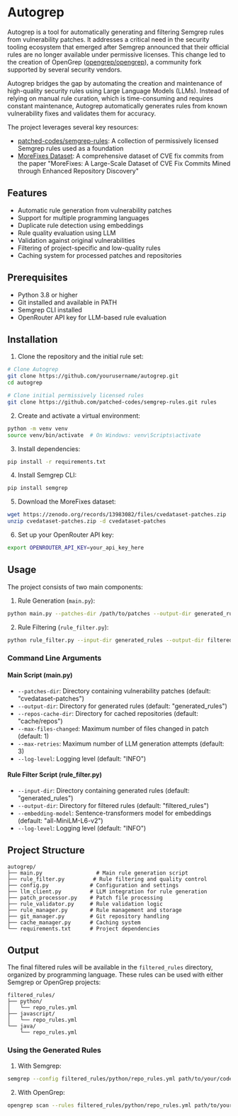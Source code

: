 # Autogrep

Autogrep is a tool for automatically generating and filtering Semgrep rules from vulnerability patches. It addresses a critical need in the security tooling ecosystem that emerged after Semgrep announced that their official rules are no longer available under permissive licenses. This change led to the creation of OpenGrep ([opengrep/opengrep](https://github.com/opengrep/opengrep)), a community fork supported by several security vendors.

Autogrep bridges the gap by automating the creation and maintenance of high-quality security rules using Large Language Models (LLMs). Instead of relying on manual rule curation, which is time-consuming and requires constant maintenance, Autogrep automatically generates rules from known vulnerability fixes and validates them for accuracy.

The project leverages several key resources:
- [patched-codes/semgrep-rules](https://github.com/patched-codes/semgrep-rules): A collection of permissively licensed Semgrep rules used as a foundation
- [MoreFixes Dataset](https://zenodo.org/records/13983082): A comprehensive dataset of CVE fix commits from the paper "MoreFixes: A Large-Scale Dataset of CVE Fix Commits Mined through Enhanced Repository Discovery"

## Features

- Automatic rule generation from vulnerability patches
- Support for multiple programming languages
- Duplicate rule detection using embeddings
- Rule quality evaluation using LLM
- Validation against original vulnerabilities
- Filtering of project-specific and low-quality rules
- Caching system for processed patches and repositories

## Prerequisites

- Python 3.8 or higher
- Git installed and available in PATH
- Semgrep CLI installed
- OpenRouter API key for LLM-based rule evaluation

## Installation

1. Clone the repository and the initial rule set:
```bash
# Clone Autogrep
git clone https://github.com/yourusername/autogrep.git
cd autogrep

# Clone initial permissively licensed rules
git clone https://github.com/patched-codes/semgrep-rules.git rules
```

2. Create and activate a virtual environment:
```bash
python -m venv venv
source venv/bin/activate  # On Windows: venv\Scripts\activate
```

3. Install dependencies:
```bash
pip install -r requirements.txt
```

4. Install Semgrep CLI:
```bash
pip install semgrep
```

5. Download the MoreFixes dataset:
```bash
wget https://zenodo.org/records/13983082/files/cvedataset-patches.zip
unzip cvedataset-patches.zip -d cvedataset-patches
```

6. Set up your OpenRouter API key:
```bash
export OPENROUTER_API_KEY=your_api_key_here
```

## Usage

The project consists of two main components:

1. Rule Generation (`main.py`):
```bash
python main.py --patches-dir /path/to/patches --output-dir generated_rules
```

2. Rule Filtering (`rule_filter.py`):
```bash
python rule_filter.py --input-dir generated_rules --output-dir filtered_rules
```

### Command Line Arguments

#### Main Script (main.py)
- `--patches-dir`: Directory containing vulnerability patches (default: "cvedataset-patches")
- `--output-dir`: Directory for generated rules (default: "generated_rules")
- `--repos-cache-dir`: Directory for cached repositories (default: "cache/repos")
- `--max-files-changed`: Maximum number of files changed in patch (default: 1)
- `--max-retries`: Maximum number of LLM generation attempts (default: 3)
- `--log-level`: Logging level (default: "INFO")

#### Rule Filter Script (rule_filter.py)
- `--input-dir`: Directory containing generated rules (default: "generated_rules")
- `--output-dir`: Directory for filtered rules (default: "filtered_rules")
- `--embedding-model`: Sentence-transformers model for embeddings (default: "all-MiniLM-L6-v2")
- `--log-level`: Logging level (default: "INFO")

## Project Structure

```
autogrep/
├── main.py                 # Main rule generation script
├── rule_filter.py         # Rule filtering and quality control
├── config.py             # Configuration and settings
├── llm_client.py         # LLM integration for rule generation
├── patch_processor.py    # Patch file processing
├── rule_validator.py     # Rule validation logic
├── rule_manager.py       # Rule management and storage
├── git_manager.py        # Git repository handling
├── cache_manager.py      # Caching system
└── requirements.txt      # Project dependencies
```

## Output

The final filtered rules will be available in the `filtered_rules` directory, organized by programming language. These rules can be used with either Semgrep or OpenGrep projects:

```
filtered_rules/
├── python/
│   └── repo_rules.yml
├── javascript/
│   └── repo_rules.yml
└── java/
    └── repo_rules.yml
```

### Using the Generated Rules

1. With Semgrep:
```bash
semgrep --config filtered_rules/python/repo_rules.yml path/to/your/code
```

2. With OpenGrep:
```bash
opengrep scan --rules filtered_rules/python/repo_rules.yml path/to/your/code
```
